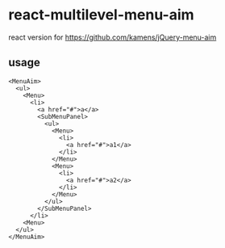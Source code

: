 # react-multilevel-menu-aim
react version for https://github.com/kamens/jQuery-menu-aim


## usage

```
<MenuAim>
  <ul>
    <Menu>
      <li>
        <a href="#">a</a>
        <SubMenuPanel>
          <ul>
            <Menu>
              <li>
                <a href="#">a1</a>
              </li>        
            </Menu>
            <Menu>
              <li>
                <a href="#">a2</a>
              </li>        
            </Menu>
          </ul>
        </SubMenuPanel>
      </li>
    <Menu>
  </ul>
</MenuAim>
```